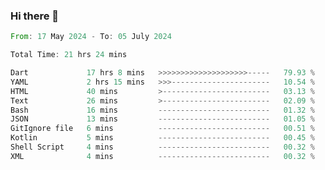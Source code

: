 ### Hi there 👋

<!--START_SECTION:waka-->

```rust
From: 17 May 2024 - To: 05 July 2024

Total Time: 21 hrs 24 mins

Dart             17 hrs 8 mins   >>>>>>>>>>>>>>>>>>>>-----   79.93 %
YAML             2 hrs 15 mins   >>>----------------------   10.54 %
HTML             40 mins         >------------------------   03.13 %
Text             26 mins         >------------------------   02.09 %
Bash             16 mins         -------------------------   01.32 %
JSON             13 mins         -------------------------   01.05 %
GitIgnore file   6 mins          -------------------------   00.51 %
Kotlin           5 mins          -------------------------   00.45 %
Shell Script     4 mins          -------------------------   00.32 %
XML              4 mins          -------------------------   00.32 %
```

<!--END_SECTION:waka-->

<!--
**simonyathi1/simonyathi1** is a ✨ _special_ ✨ repository because its `README.md` (this file) appears on your GitHub profile.

Here are some ideas to get you started:

- 🔭 I’m currently working on ...
- 🌱 I’m currently learning ...
- 👯 I’m looking to collaborate on ...
- 🤔 I’m looking for help with ...
- 💬 Ask me about ...
- 📫 How to reach me: ...
- 😄 Pronouns: ...
- ⚡ Fun fact: ...
-->

